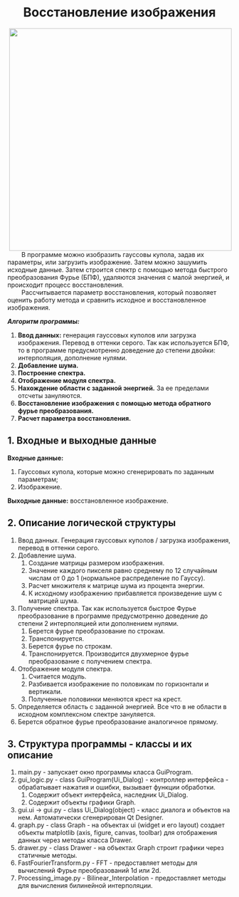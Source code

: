 <h1 align="center">Восстановление изображения</h1>

<img src="https://github.com/EkimovP/EkimovP/assets/125445428/4f55bd44-bed0-4cb5-b8d9-8512c903f424" style="margin-left: 20px" align="right" width=500>

&nbsp;&nbsp;&nbsp;&nbsp;&nbsp;&nbsp;&nbsp;&nbsp;В программе можно изобразить гауссовы купола, задав их параметры, или загрузить изображение. Затем можно зашумить
исходные данные. Затем строится спектр с помощью метода быстрого преобразования Фурье (БПФ), 
удаляются значения с малой энергией, и происходит процесс восстановления.
<br> 
&nbsp;&nbsp;&nbsp;&nbsp;&nbsp;&nbsp;&nbsp;&nbsp;Рассчитывается параметр восстановления, который позволяет оценить работу метода и сравнить исходное и 
восстановленное изображения.

***Алгоритм программы:***

1. **Ввод данных:** генерация гауссовых куполов или загрузка изображения. Перевод в оттенки серого. 
Так как используется БПФ, то в программе предусмотренно доведение до степени двойки: 
интерполяция, дополнение нулями.
2. **Добавление шума.** 
3. **Построение спектра.**
4. **Отображение модуля спектра.**
5. **Нахождение области с заданной энергией.** За ее пределами отсчеты зануляются.
6. **Восстановление изображения с помощью метода обратного фурье преобразования.**
7. **Расчет параметра восстановления.**

<h2 align="left">1. Входные и выходные данные</h2>

**Входные данные:** 
1. Гауссовых купола, которые можно сгенерировать по заданным параметрам;
2. Изображение.

**Выходные данные:** восстановленное изображение.

<h2 align="left">2. Описание логической структуры</h2>

1. Ввод данных. Генерация гауссовых куполов / загрузка изображения, перевод в оттенки серого.
2. Добавление шума.
   1. Создание матрицы размером изображения.
   2. Значение каждого пикселя равно среднему по 12 случайным числам от 0 до 1 (нормальное распределение по Гауссу).
   3. Расчет множителя к матрице шума из процента энергии.
   4. К исходному изображению прибавляется произведение шум с матрицей шума.
3. Получение спектра. Так как используется быстрое Фурье преобразование в программе предусмотренно доведение до степени 2 интерполяцией или дополнением нулями.
   1. Берется фурье преобразование по строкам.
   2. Транспонируется.
   3. Берется фурье по строкам.
   4. Транспонируется. Производится двухмерное фурье преобразование с получением спектра.
4. Отображение модуля спектра.
   1. Считается модуль.
   2. Разбивается изображение по половикам по горизонтали и вертикали.
   3. Полученные половинки меняются крест на крест.
5. Определяется область с заданной энергией. Все что в не области в исходном комплексном спектре зануляется.
6. Берется обратное фурье преобразование аналогичное прямому.

<h2 align="left"> 3. Структура программы - классы и их описание </h2>

1. main.py - запускает окно программы класса GuiProgram.
2. gui_logic.py - class GuiProgram(Ui_Dialog) - контроллер интерфейса - обрабатывает нажатия и ошибки, вызывает функции обработки.
   1. Содержит объект интерфейса, наследник Ui_Dialog.
   2. Содержит объекты графики Graph.
3. gui.ui -> gui.py - class Ui_Dialog(object) - класс диалога и объектов на нем. Автоматически сгенерирован Qt Designer.
4. graph.py - class Graph - на объектах ui (widget и его layout) создает объекты matplotlib (axis, figure, canvas, toolbar) для отображения данных через методы класса Drawer.
5. drawer.py - class Drawer - на объектах Graph строит графики через статичные методы.
6. FastFourierTransform.py - FFT - предоставляет методы для вычислений Фурье преобразований 1d или 2d.
7. Processing_image.py - Bilinear_Interpolation - предоставляет методы для вычисления билинейной интерполяции.

